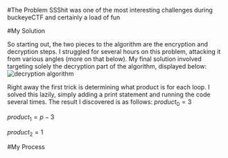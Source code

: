 #The Problem
SSShit was one of the most interesting challenges during buckeyeCTF and certainly a load of fun



#My Solution

So starting out, the two pieces to the algorithm are the encryption and decryption steps.
I struggled for several hours on this problem, attacking it from various angles (more on that below). 
My final solution involved targeting solely the decryption part of the algorithm, displayed below:
![decryption algorithm](https://github.com/wacky9/buckeyectfWriteups/IMG/SSShitDecryption.png)

Right away the first trick is determining what product is for each loop. I solved this lazily, simply adding a print statement and running the code several times.
The result I discovered is as follows:
$product_0 = 3$

$product_1 = p-3$

$product_2 = 1$


#My Process
